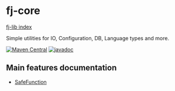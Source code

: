 # fj-core

[fj-lib index](../README.md)

Simple utilities for IO, Configuration, DB, Language types and more.

[![Maven Central](https://img.shields.io/maven-central/v/org.fugerit.java/fj-core.svg)](https://mvnrepository.com/artifact/org.fugerit.java/fj-core) 
[![javadoc](https://javadoc.io/badge2/org.fugerit.java/fj-core/javadoc.svg)](https://javadoc.io/doc/org.fugerit.java/fj-core)

## Main features documentation

- [SafeFunction](src/docs/SafeFunction.md)